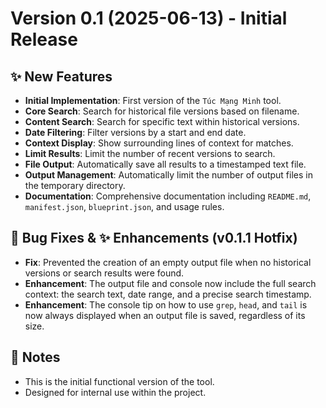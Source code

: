 # Version 0.1 (2025-06-13) - Initial Release

## ✨ New Features

- **Initial Implementation**: First version of the `Túc Mạng Minh` tool.
- **Core Search**: Search for historical file versions based on filename.
- **Content Search**: Search for specific text within historical versions.
- **Date Filtering**: Filter versions by a start and end date.
- **Context Display**: Show surrounding lines of context for matches.
- **Limit Results**: Limit the number of recent versions to search.
- **File Output**: Automatically save all results to a timestamped text file.
- **Output Management**: Automatically limit the number of output files in the temporary directory.
- **Documentation**: Comprehensive documentation including `README.md`, `manifest.json`, `blueprint.json`, and usage rules.

## 🐛 Bug Fixes & ✨ Enhancements (v0.1.1 Hotfix)

- **Fix**: Prevented the creation of an empty output file when no historical versions or search results were found.
- **Enhancement**: The output file and console now include the full search context: the search text, date range, and a precise search timestamp.
- **Enhancement**: The console tip on how to use `grep`, `head`, and `tail` is now always displayed when an output file is saved, regardless of its size.

## 📝 Notes

- This is the initial functional version of the tool.
- Designed for internal use within the project.
